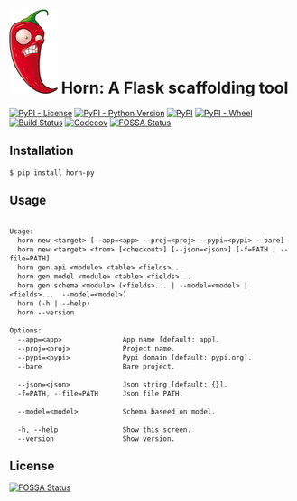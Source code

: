 # ![flask](chili.png)  Horn: A Flask scaffolding tool

[![PyPI - License](https://img.shields.io/pypi/l/horn-py.svg)](https://pypi.org/project/horn-py)
[![PyPI - Python Version](https://img.shields.io/pypi/pyversions/horn-py.svg)](https://pypi.org/project/horn-py)
[![PyPI](https://img.shields.io/pypi/v/horn-py.svg)](https://pypi.org/project/horn-py)
[![PyPI - Wheel](https://img.shields.io/pypi/wheel/horn-py.svg)](https://pypi.org/project/horn-py)
[![Build Status](https://travis-ci.org/bigfang/horn-py.svg?branch=master)](https://travis-ci.org/bigfang/horn-py)
[![Codecov](https://img.shields.io/codecov/c/gh/bigfang/horn-py.svg)](https://codecov.io/gh/bigfang/horn-py)
[![FOSSA Status](https://app.fossa.io/api/projects/git%2Bgithub.com%2Fbigfang%2Fhorn-py.svg?type=shield)](https://app.fossa.io/projects/git%2Bgithub.com%2Fbigfang%2Fhorn-py?ref=badge_shield)


## Installation

```console
$ pip install horn-py
```


## Usage

```text

Usage:
  horn new <target> [--app=<app> --proj=<proj> --pypi=<pypi> --bare]
  horn new <target> <from> [<checkout>] [--json=<json>] [-f=PATH | --file=PATH]
  horn gen api <module> <table> <fields>...
  horn gen model <module> <table> <fields>...
  horn gen schema <module> (<fields>... | --model=<model> | <fields>...  --model=<model>)
  horn (-h | --help)
  horn --version

Options:
  --app=<app>               App name [default: app].
  --proj=<proj>             Project name.
  --pypi=<pypi>             Pypi domain [default: pypi.org].
  --bare                    Bare project.

  --json=<json>             Json string [default: {}].
  -f=PATH, --file=PATH      Json file PATH.

  --model=<model>           Schema baseed on model.

  -h, --help                Show this screen.
  --version                 Show version.

```


## License
[![FOSSA Status](https://app.fossa.io/api/projects/git%2Bgithub.com%2Fbigfang%2Fhorn-py.svg?type=large)](https://app.fossa.io/projects/git%2Bgithub.com%2Fbigfang%2Fhorn-py?ref=badge_large)